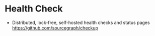 # Health Check
- Distributed, lock-free, self-hosted health checks and status pages https://github.com/sourcegraph/checkup
